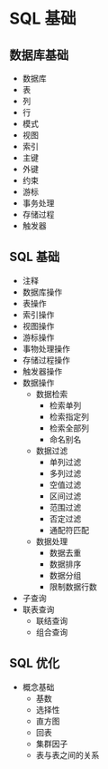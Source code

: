 # SQL 基础

## 数据库基础

- 数据库
- 表
- 列
- 行
- 模式
- 视图
- 索引
- 主键
- 外键
- 约束
- 游标
- 事务处理
- 存储过程
- 触发器

## SQL 基础

- 注释
- 数据库操作
- 表操作
- 索引操作
- 视图操作
- 游标操作
- 事物处理操作
- 存储过程操作
- 触发器操作
- 数据操作
  - 数据检索
    - 检索单列
    - 检索指定列
    - 检索全部列
    - 命名别名
  - 数据过滤
    - 单列过滤
    - 多列过滤
    - 空值过滤
    - 区间过滤
    - 范围过滤
    - 否定过滤
    - 通配符匹配
  - 数据处理
    - 数据去重
    - 数据排序
    - 数据分组
    - 限制数据行数
- 子查询
- 联表查询
  - 联结查询
  - 组合查询

## SQL 优化
- 概念基础
  - 基数
  - 选择性
  - 直方图
  - 回表
  - 集群因子
  - 表与表之间的关系